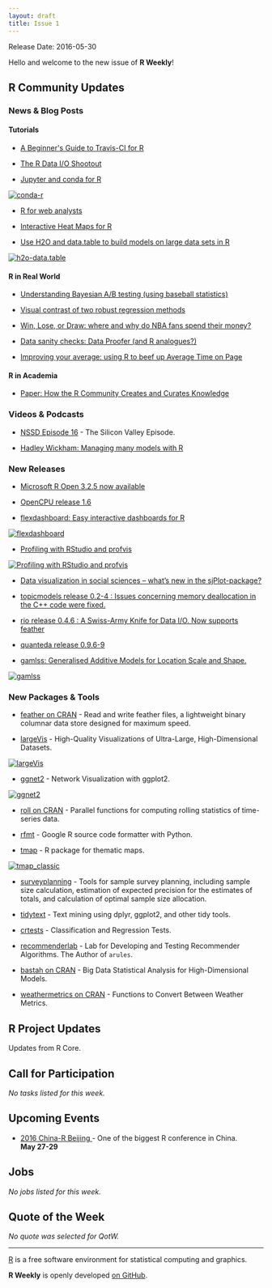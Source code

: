 ```yaml
---
layout: draft
title: Issue 1
---
```


Release Date: 2016-05-30

Hello and welcome to the new issue of **R Weekly**!

## R Community Updates

### News & Blog Posts

#### Tutorials

+ [A Beginner's Guide to Travis-CI for R](http://juliasilge.com/blog/Beginners-Guide-to-Travis/)

+ [The R Data I/O Shootout](http://blog.dominodatalab.com/the-r-data-i-o-shootout/)

+ [Jupyter and conda for R](https://www.continuum.io/blog/developer/jupyter-and-conda-r)

[![conda-r](https://www.continuum.io/sites/default/files/conda-jupyter-irkernel-slides-1.png)](https://www.continuum.io/blog/developer/jupyter-and-conda-r)

+ [R for web analysts](http://www.eanalytica.com/r-for-web-analysts/)

+ [Interactive Heat Maps for R](http://moderndata.plot.ly/interactive-heat-maps-for-r/)

+ [Use H2O and data.table to build models on large data sets in R](http://www.analyticsvidhya.com/blog/2016/05/h2o-data-table-build-models-large-data-sets/)

[![h2o-data.table](https://cdn.rawgit.com/rweekly/image/master/BruceZhao-Friday/h2o-data.table.png)](http://www.analyticsvidhya.com/blog/2016/05/h2o-data-table-build-models-large-data-sets/)

#### R in Real World

+ [Understanding Bayesian A/B testing (using baseball statistics)](http://varianceexplained.org/r/bayesian_ab_baseball/)

+ [Visual contrast of two robust regression methods](https://ellisp.github.io/blog/2016/05/22/robust-regression/)

+ [Win, Lose, or Draw: where and why do NBA fans spend their money?](http://blog.stattleship.com/win-lose-or-draw-where-and-why-do-nba-fans-spend-their-money-2/)

+ [Data sanity checks: Data Proofer (and R analogues?)](http://civilstat.com/2016/05/data-sanity-checks-data-proofer-and-r-analogues/)

+ [Improving your average: using R to beef up Average Time on Page](https://gdsdata.blog.gov.uk/2016/05/13/improving-your-average-using-r-to-beef-up-average-time-on-page/)

#### R in Academia

+ [Paper: How the R Community Creates and Curates Knowledge](http://keg.cs.uvic.ca/pubs/zagalsky-MSR2016.pdf)

### Videos & Podcasts

+ [NSSD Episode 16](https://soundcloud.com/nssd-podcast/episode-16-the-silicon-valley-episode) - The Silicon Valley Episode.

+ [Hadley Wickham: Managing many models with R](https://www.youtube.com/watch?v=rz3_FDVt9eg)

### New Releases

+ [Microsoft R Open 3.2.5 now available](http://blog.revolutionanalytics.com/2016/05/microsoft-r-open-325-now-available.html)
 
+ [OpenCPU release 1.6](https://www.opencpu.org/posts/opencpu-1-6/)

+ [flexdashboard: Easy interactive dashboards for R](https://blog.rstudio.org/2016/05/17/flexdashboard-easy-interactive-dashboards-for-r/)

[![flexdashboard](https://rstudioblog.files.wordpress.com/2016/05/htmlwidgets-showcase-storyboard.png?w=735&h=545)](https://blog.rstudio.org/2016/05/17/flexdashboard-easy-interactive-dashboards-for-r/)

+ [Profiling with RStudio and profvis](https://blog.rstudio.org/2016/05/23/profiling-with-rstudio-and-profvis/)

[![Profiling with RStudio and profvis](https://rstudioblog.files.wordpress.com/2016/05/profile.png?w=888&h=582)](https://blog.rstudio.org/2016/05/23/profiling-with-rstudio-and-profvis/)

+ [Data visualization in social sciences – what’s new in the sjPlot-package?](https://strengejacke.wordpress.com/2016/05/19/data-visualization-in-social-sciences-whats-new-in-the-sjplot-package-rstats/)

+ [topicmodels release 0.2-4 : Issues concerning memory deallocation in the C++ code were fixed.](https://cran.r-project.org/web/packages/topicmodels/index.html)

+ [rio release 0.4.6 : A Swiss-Army Knife for Data I/O. Now supports feather](https://cran.r-project.org/web/packages/rio/index.html)

+ [quanteda release 0.9.6-9](https://cran.r-project.org/web/packages/quanteda/index.html)

+ [gamlss: Generalised Additive Models for Location Scale and Shape.](https://cran.r-project.org/web/packages/gamlss/index.html)

[![gamlss](https://cdn.rawgit.com/rweekly/image/master/BruceZhao-Friday/gamlss.jpg)](http://www.gamlss.org/)

### New Packages & Tools

+ [feather on CRAN](https://cran.r-project.org/web/packages/feather/) - Read and write feather files, a lightweight binary columnar data store designed for maximum speed.

+ [largeVis](https://github.com/elbamos/largevis) - High-Quality Visualizations of Ultra-Large, High-Dimensional Datasets.

[![largeVis](https://cdn.rawgit.com/elbamos/largeVis/master/README_files/figure-markdown_github/drawmnist-1.png)](https://github.com/elbamos/largevis)

+ [ggnet2](https://briatte.github.io/ggnet/) - Network Visualization with ggplot2.

[![ggnet2](https://cdn.rawgit.com/wertion/pic/master/ggnet.png)](https://briatte.github.io/ggnet/)

+ [roll on CRAN](https://cran.r-project.org/web/packages/roll/) - Parallel functions for computing rolling statistics of time-series data.

+ [rfmt](https://github.com/google/rfmt) - Google R source code formatter with Python.

+ [tmap](https://github.com/mtennekes/tmap) - R package for thematic maps.

[![tmap_classic](https://cdn.rawgit.com/wertion/pic/master/tmap_classic.png)](https://github.com/mtennekes/tmap)

+ [surveyplanning](https://cran.r-project.org/web/packages/surveyplanning/index.html) - Tools for sample survey planning, including sample size calculation, estimation of expected precision for the estimates of totals, and calculation of optimal sample size allocation.

+ [tidytext](https://github.com/juliasilge/tidytext) - Text mining using dplyr, ggplot2, and other tidy tools.

+ [crtests](https://github.com/sjoerdvds/crtests) - Classification and Regression Tests.

+ [recommenderlab](https://github.com/mhahsler/recommenderlab) - Lab for Developing and Testing Recommender Algorithms. The Author of `arules`. 

+ [bastah on CRAN](https://cran.r-project.org/web/packages/bastah/index.html) - Big Data Statistical Analysis for High-Dimensional Models.

+ [weathermetrics on CRAN](https://cran.r-project.org/web/packages/weathermetrics/index.html) - Functions to Convert Between Weather Metrics.

## R Project Updates

Updates from R Core.

## Call for Participation

*No tasks listed for this week.*

## Upcoming Events

+ [2016 China-R Beijing ](http://china-r.org/) - One of the biggest R conference in China.<br /> **May 27-29**

## Jobs

*No jobs listed for this week.*

## Quote of the Week

*No quote was selected for QotW.*

<HR />

[R](https://www.r-project.org/) is a free software environment for statistical computing and graphics. 

**R Weekly** is openly developed [on GitHub](https://github.com/rweekly/rweekly.org).

<p><small id="page_view">&nbsp;</small></p>
